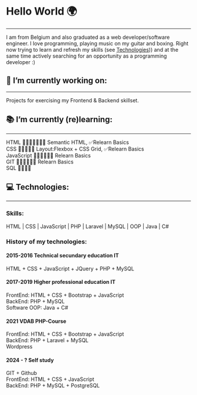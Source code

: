 # Hello World 🌍
---
I am from Belgium and also graduated as a web developer/software engineer. I love programming, playing music on my guitar and boxing. Right now trying to learn and refresh my skills (see [Technologies](#my-anchor))) and at the same time actively searching for an opportunity as a programming developer :)
## 🔨 I’m currently working on:
---
Projects for exercising my Frontend & Backend skillset.
## 📚 I’m currently (re)learning:
---
HTML  🏁➖➖➖➖🏃‍♂️ Semantic HTML, ✅Relearn Basics <br>
CSS 🏁➖➖🏃‍♂️ Layout:Flexbox + CSS Grid, ✅Relearn Basics <br>
JavaScript 🏁➖➖➖🏃‍♂️ Relearn Basics <br>
GIT 🏁➖➖➖🏃‍♂️ Relearn Basics <br>
SQL 🏁➖➖➖ <br>

## 💻 Technologies:<a id="my-anchor"></a>
---
### Skills:
HTML | CSS | JavaScript | PHP | Laravel | MySQL | OOP | Java | C#
### History of my technologies:
#### 2015-2016 Technical secundary education IT
HTML + CSS + JavaScript + JQuery + PHP + MySQL
#### 2017-2019 Higher professional education IT
FrontEnd: HTML + CSS + Bootstrap + JavaScript <br>
BackEnd: PHP + MySQL <br>
Software OOP: Java + C#
#### 2021 VDAB PHP-Course 
FrontEnd: HTML + CSS + Bootstrap + JavaScript <br>
BackEnd: PHP + Laravel + MySQL <br>
Wordpress
#### 2024 - ? Self study
GIT + Github <br>
FrontEnd: HTML + CSS + JavaScript <br>
BackEnd: PHP + MySQL + PostgreSQL <br>

<!-- ### 🤔 I’m looking for help with ...
### 👯 I’m looking to collaborate on ...
### 💬 Ask me about ...
### 📫 How to reach me: ...
### 😄 Pronouns: ...
### ⚡ Fun fact: ...
-->
